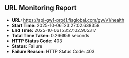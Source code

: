 ## URL Monitoring Report

- **URL:** https://api-gw1-prod1.fisglobal.com/gw/v1/health
- **Start Time:** 2025-10-06T23:27:02.638358
- **End Time:** 2025-10-06T23:27:02.905317
- **Total Time Taken:** 0.266959 seconds
- **HTTP Status Code:** 403
- **Status:** Failure
- **Failure Reason:** HTTP Status Code: 403
